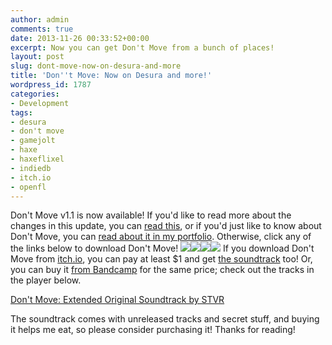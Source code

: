 ```yaml
---
author: admin
comments: true
date: 2013-11-26 00:33:52+00:00
excerpt: Now you can get Don't Move from a bunch of places!
layout: post
slug: dont-move-now-on-desura-and-more
title: 'Don''t Move: Now on Desura and more!'
wordpress_id: 1787
categories:
- Development
tags:
- desura
- don't move
- gamejolt
- haxe
- haxeflixel
- indiedb
- itch.io
- openfl
---
```


Don't Move v1.1 is now available! If you'd like to read more about the changes in this update, you can [read this](http://www.steverichey.com/dev/dont-move-v1-1-coming-to-desura/), or if you'd just like to know about Don't Move, you can [read about it in my portfolio](http://www.steverichey.com/portfolio/dont-move/).  Otherwise, click any of the links below to download Don't Move!
[![](http://www.steverichey.com/wp-content/uploads/2013/11/Desura.png)](http://www.desura.com/games/dont-move)[![](http://www.steverichey.com/wp-content/uploads/2013/11/GameJolt.png)](http://gamejolt.com/games/platformer/don-t-move/17603/)[![](http://www.steverichey.com/wp-content/uploads/2013/11/ItchIO_Gradients.png)](http://stvr.itch.io/dont-move)[![](http://www.steverichey.com/wp-content/uploads/2013/11/indiedb.png)](http://www.indiedb.com/games/dont-move)
If you download Don't Move from [itch.io](http://stvr.itch.io/dont-move), you can pay at least $1 and get [the soundtrack](http://stvr.bandcamp.com/album/dont-move-extended-original-soundtrack) too! Or, you can buy it [from Bandcamp](http://stvr.bandcamp.com/album/dont-move-extended-original-soundtrack) for the same price; check out the tracks in the player below.

[Don't Move: Extended Original Soundtrack by STVR](http://stvr.bandcamp.com/album/dont-move-extended-original-soundtrack)

The soundtrack comes with unreleased tracks and secret stuff, and buying it helps me eat, so please consider purchasing it!  Thanks for reading!

